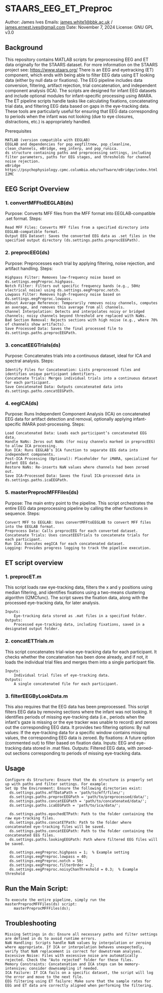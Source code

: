 # STAARS_EEG_ET_Preproc
Author: James Ives
Emails: james.white1@bbk.ac.uk / james.ernest.ives@gmail.com
Date: November 7, 2024
License: GNU GPL v3.0

## Background
This repository contains MATLAB scripts for preprocessing EEG and ET data originally for the STAARS dataset. For more information on the STAARS project see: https://www.staars.org/
There is an EEG and eyetracking (ET) component, which ends with being able to filter EEG data using ET looking data (either by null data or fixations). 
The EEG pipeline includes data conversion, filtering, artifact rejection, trial concatenation, and independent component analysis (ICA). The scripts are designed for infant EEG datasets and include optional modules for infant-specific processing using iMARA.
The ET pipeline scripts handle tasks like calculating fixations, concatenating trial data, and filtering EEG data based on gaps in the eye-tracking data. These tools are particularly useful for ensuring that EEG data corresponding to periods when the infant was not looking (due to eye closures, distractions, etc.) is appropriately handled.

Prerequisites

    MATLAB (version compatible with EEGLAB)
    EEGLAB and dependencies for pop_eegfiltnew, pop_cleanline, clean_channels, eBridge, eeg_interp, and pop_runica.
    ds structure containing paths and preprocessing settings, including filter parameters, paths for EEG stages, and thresholds for channel noise rejection.
    eBridge https://psychophysiology.cpmc.columbia.edu/software/eBridge/index.html
    I2MC

## EEG Script Overview
### 1. convertMFFtoEEGLAB(ds)

Purpose: Converts MFF files from the MFF format into EEGLAB-compatible .set format.
Steps:

    Read MFF Files: Converts MFF files from a specified directory into EEGLAB-compatible format.
    Output EEG Dataset: Saves the converted EEG data as .set files in the specified output directory (ds.settings.paths.preprocEEGPath).

### 2. preprocEEG(ds)

Purpose: Preprocesses each trial by applying filtering, noise rejection, and artifact handling.
Steps:

    Highpass Filter: Removes low-frequency noise based on ds.settings.eegPreproc.highpass.
    Notch Filter: Filters out specific frequency bands (e.g., 50Hz electrical noise) using ds.settings.eegPreproc.notch.
    Lowpass Filter: Removes high-frequency noise based on ds.settings.eegPreproc.lowpass.
    Robust Average Reference: Temporarily removes noisy channels, computes an average, and removes this average from all channels.
    Channel Interpolation: Detects and interpolates noisy or bridged channels; noisy channels beyond threshold are replaced with NaNs.
    Bad Section Removal: Rejects sections with high noise (e.g., where 70% of channels show artifacts).
    Save Processed Data: Saves the final processed file to ds.settings.paths.preprocEEGPath.

### 3. concatEEGTrials(ds)

Purpose: Concatenates trials into a continuous dataset, ideal for ICA and spectral analysis.
Steps:

    Identify Files for Concatenation: Lists preprocessed files and identifies unique participant identifiers.
    Concatenate Trials: Merges individual trials into a continuous dataset for each participant.
    Save Concatenated Data: Outputs concatenated data into ds.settings.paths.concatEEGPath.

### 4. eegICA(ds)

Purpose: Runs Independent Component Analysis (ICA) on concatenated EEG data for artifact detection and removal, optionally applying infant-specific iMARA post-processing.
Steps:

    Load Concatenated Data: Loads each participant’s concatenated EEG data.
    Handle NaNs: Zeros out NaNs (for noisy channels marked in preprocEEG) to allow ICA processing.
    Run ICA: Runs EEGLAB’s ICA function to separate EEG data into independent components.
    Post-ICA Processing (Optional): Placeholder for iMARA, specialized for infant EEG data.
    Restore NaNs: Re-inserts NaN values where channels had been zeroed out.
    Save ICA-Processed Data: Saves the final ICA-processed data in ds.settings.paths.icaEEGPath.

### 5. masterPreprocMFFFiles(ds)

Purpose: The main entry point to the pipeline. This script orchestrates the entire EEG data preprocessing pipeline by calling the other functions in sequence.
Steps:

    Convert MFF to EEGLAB: Uses convertMFFtoEEGLAB to convert MFF files into the EEGLAB format.
    Preprocess Data: Calls preprocEEG for each converted dataset.
    Concatenate Trials: Uses concatEEGTrials to concatenate trials for each participant.
    Run ICA: Executes eegICA for each concatenated dataset.
    Logging: Provides progress logging to track the pipeline execution.

## ET script overview

### 1. preprocET.m

This script loads raw eye-tracking data, filters the x and y positions using median filtering, and identifies fixations using a two-means clustering algorithm (I2MCfunc). The script saves the fixation data, along with the processed eye-tracking data, for later analysis.

    Inputs:
        Eye-tracking data stored as .mat files in a specified folder.
    Outputs:
        Processed eye-tracking data, including fixations, saved in a designated output folder.

### 2. concatETTrials.m

This script concatenates trial-wise eye-tracking data for each participant. It checks whether the concatenation has been done already, and if not, it loads the individual trial files and merges them into a single participant file.

    Inputs:
        Individual trial files of eye-tracking data.
    Outputs:
        A single concatenated file for each participant.

### 3. filterEEGByLookData.m
This also requires that the EEG data has been preprocessed. This script filters EEG data by removing sections where the infant was not looking. It identifies periods of missing eye-tracking data (i.e., periods when the infant's gaze is missing or the eye tracker was unable to record) and zeroes out the corresponding EEG data.
It provides two filtering options:
    By null values: If the eye-tracking data for a specific window contains missing values, the corresponding EEG data is zeroed.
    By fixations: A future option (commented out) to filter based on fixation data.
    Inputs:
        EEG and eye-tracking data stored in .mat files.
    Outputs:
        Filtered EEG data, with zeroed-out sections corresponding to periods of missing eye-tracking data.
## Usage
    Configure ds Structure: Ensure that the ds structure is properly set up with paths and filter settings. For example:
    Set Up the Environment: Ensure the following directories exist:
      ds.settings.paths.mffDataPath = 'path/to/mff/files/';
      ds.settings.paths.preprocEEGPath = 'path/to/preprocessed/data/';
      ds.settings.paths.concatEEGPath = 'path/to/concatenated/data/';
      ds.settings.paths.icaEEGPath = 'path/to/ica/data/';
      
      ds.settings.paths.epochedETPath: Path to the folder containing the raw eye-tracking files.
      ds.settings.paths.concatETPath: Path to the folder where concatenated eye-tracking files will be saved.
      ds.settings.paths.concatEEGPath: Path to the folder containing the concatenated EEG files.
      ds.settings.paths.lookingEEGPath: Path where filtered EEG files will be saved.
      
      ds.settings.eegPreproc.highpass = 1;  % Example setting
      ds.settings.eegPreproc.lowpass = 40;
      ds.settings.eegPreproc.notch = 50;
      ds.settings.eegPreproc.filterOrder = 2;
      ds.settings.eegPreproc.noisyChanThreshold = 0.3;  % Example threshold
## Run the Main Script:
    To execute the entire pipeline, simply run the masterPreprocMFFFiles(ds) script:
        masterPreprocMFFFiles(ds);
## Troubleshooting
    Missing Settings in ds: Ensure all necessary paths and filter settings are defined in ds to avoid runtime errors.
    NaN Handling: Scripts handle NaN values by interpolation or zeroing where appropriate. If ICA or interpolation behaves unexpectedly, verify that NaN replacement is correct for downstream analyses.
    Excessive Noise: Files with excessive noise are automatically rejected. Check the "Auto rejected" folder for these files.
    Memory Constraints: Concatenation and ICA steps can be memory-intensive; consider downsampling if needed.
    ICA Failure: If ICA fails on a specific dataset, the script will log the error and move to the next file.
    EEG filtering using ET failure: Make sure that the sample rates for EEG and ET data are correctly aligned when performing the filtering.
